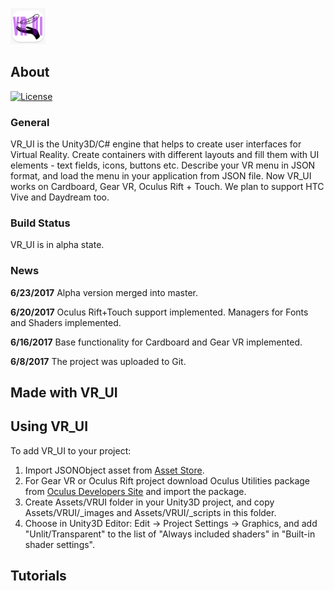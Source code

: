 ![VR_UI](https://github.com/YanaArtis/VR_UI/blob/develop/vr_ui.png)

## About
[![License](https://img.shields.io/badge/license-Apache%202.0%20License-blue.svg)](https://github.com/YanaArtis/VR_UI/blob/master/LICENSE.txt)

### General
VR_UI is the Unity3D/C# engine that helps to create user interfaces for Virtual Reality.
Create containers with different layouts and fill them with UI elements - text fields, icons, buttons etc.
Describe your VR menu in JSON format, and load the menu in your application from JSON file.
Now VR_UI works on Cardboard, Gear VR, Oculus Rift + Touch. We plan to support HTC Vive and Daydream too.

### Build Status
VR_UI is in alpha state.

### News
**6/23/2017**
Alpha version merged into master.

**6/20/2017**
Oculus Rift+Touch support implemented. Managers for Fonts and Shaders implemented.

**6/16/2017**
Base functionality for Cardboard and Gear VR implemented.

**6/8/2017**
The project was uploaded to Git.

## Made with VR_UI

## Using VR_UI
To add VR_UI to your project:
1. Import JSONObject asset from [Asset Store](https://www.assetstore.unity3d.com/en/#!/content/710).
2. For Gear VR or Oculus Rift project download Oculus Utilities package from [Oculus Developers Site](https://developer.oculus.com/downloads/unity/) and import the package.
3. Create Assets/VRUI folder in your Unity3D project, and copy Assets/VRUI/_images and Assets/VRUI/_scripts in this folder.
4. Choose in Unity3D Editor: Edit -> Project Settings -> Graphics, and add "Unlit/Transparent" to the list of "Always included shaders" in "Built-in shader settings".

## Tutorials